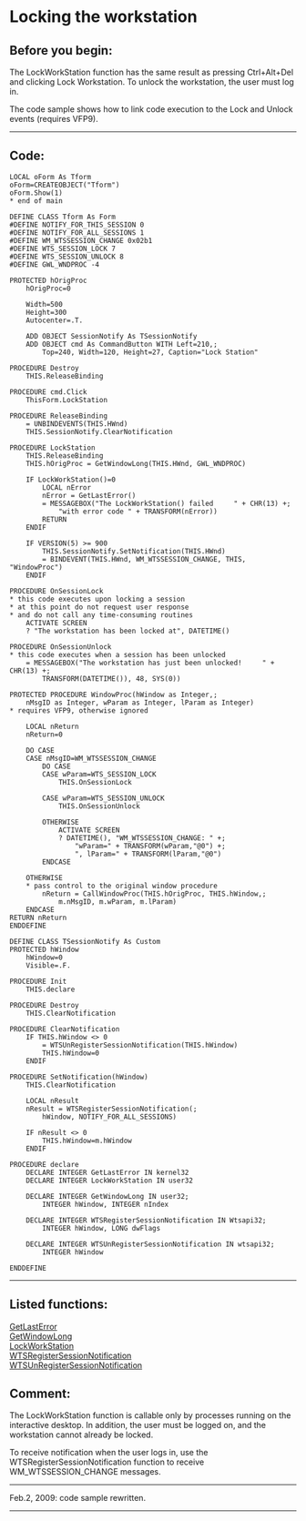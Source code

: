 <link rel="stylesheet" type="text/css" href="../css/win32api.css">  
<link rel="stylesheet" href="https://cdnjs.cloudflare.com/ajax/libs/font-awesome/4.7.0/css/font-awesome.min.css">

# Locking the workstation

## Before you begin:
The LockWorkStation function has the same result as pressing Ctrl+Alt+Del and clicking Lock Workstation. To unlock the workstation, the user must log in.  

The code sample shows how to link code execution to the Lock and Unlock events (requires VFP9).  

  
***  


## Code:
```foxpro  
LOCAL oForm As Tform
oForm=CREATEOBJECT("Tform")
oForm.Show(1)
* end of main

DEFINE CLASS Tform As Form
#DEFINE NOTIFY_FOR_THIS_SESSION 0
#DEFINE NOTIFY_FOR_ALL_SESSIONS 1
#DEFINE WM_WTSSESSION_CHANGE 0x02b1
#DEFINE WTS_SESSION_LOCK 7
#DEFINE WTS_SESSION_UNLOCK 8
#DEFINE GWL_WNDPROC -4

PROTECTED hOrigProc
	hOrigProc=0

	Width=500
	Height=300
	Autocenter=.T.
	
	ADD OBJECT SessionNotify As TSessionNotify
	ADD OBJECT cmd As CommandButton WITH Left=210,;
		Top=240, Width=120, Height=27, Caption="Lock Station"

PROCEDURE Destroy
	THIS.ReleaseBinding

PROCEDURE cmd.Click
	ThisForm.LockStation

PROCEDURE ReleaseBinding
	= UNBINDEVENTS(THIS.HWnd)
	THIS.SessionNotify.ClearNotification

PROCEDURE LockStation
	THIS.ReleaseBinding
	THIS.hOrigProc = GetWindowLong(THIS.HWnd, GWL_WNDPROC)

	IF LockWorkStation()=0
		LOCAL nError
		nError = GetLastError()
		= MESSAGEBOX("The LockWorkStation() failed     " + CHR(13) +;
			"with error code " + TRANSFORM(nError))
		RETURN
	ENDIF

	IF VERSION(5) >= 900
		THIS.SessionNotify.SetNotification(THIS.HWnd)
		= BINDEVENT(THIS.HWnd, WM_WTSSESSION_CHANGE, THIS, "WindowProc")
	ENDIF

PROCEDURE OnSessionLock
* this code executes upon locking a session
* at this point do not request user response
* and do not call any time-consuming routines
	ACTIVATE SCREEN
	? "The workstation has been locked at", DATETIME()

PROCEDURE OnSessionUnlock
* this code executes when a session has been unlocked
	= MESSAGEBOX("The workstation has just been unlocked!     " + CHR(13) +;
		TRANSFORM(DATETIME()), 48, SYS(0))

PROTECTED PROCEDURE WindowProc(hWindow as Integer,;
	nMsgID as Integer, wParam as Integer, lParam as Integer)
* requires VFP9, otherwise ignored

	LOCAL nReturn
	nReturn=0
	
	DO CASE
	CASE nMsgID=WM_WTSSESSION_CHANGE
		DO CASE
		CASE wParam=WTS_SESSION_LOCK
			THIS.OnSessionLock

		CASE wParam=WTS_SESSION_UNLOCK
			THIS.OnSessionUnlock

		OTHERWISE
			ACTIVATE SCREEN
			? DATETIME(), "WM_WTSSESSION_CHANGE: " +;
				"wParam=" + TRANSFORM(wParam,"@0") +;
				", lParam=" + TRANSFORM(lParam,"@0")
		ENDCASE

	OTHERWISE
	* pass control to the original window procedure
		nReturn = CallWindowProc(THIS.hOrigProc, THIS.hWindow,;
			m.nMsgID, m.wParam, m.lParam)
	ENDCASE
RETURN nReturn
ENDDEFINE

DEFINE CLASS TSessionNotify As Custom
PROTECTED hWindow
	hWindow=0
	Visible=.F.

PROCEDURE Init
	THIS.declare

PROCEDURE Destroy
	THIS.ClearNotification

PROCEDURE ClearNotification
	IF THIS.hWindow <> 0
		= WTSUnRegisterSessionNotification(THIS.hWindow)
		THIS.hWindow=0
	ENDIF

PROCEDURE SetNotification(hWindow)
	THIS.ClearNotification

	LOCAL nResult
	nResult = WTSRegisterSessionNotification(;
		hWindow, NOTIFY_FOR_ALL_SESSIONS)

	IF nResult <> 0
		THIS.hWindow=m.hWindow
	ENDIF

PROCEDURE declare
	DECLARE INTEGER GetLastError IN kernel32
	DECLARE INTEGER LockWorkStation IN user32

	DECLARE INTEGER GetWindowLong IN user32;
		INTEGER hWindow, INTEGER nIndex

	DECLARE INTEGER WTSRegisterSessionNotification IN Wtsapi32;
		INTEGER hWindow, LONG dwFlags

	DECLARE INTEGER WTSUnRegisterSessionNotification IN wtsapi32;
		INTEGER hWindow

ENDDEFINE  
```  
***  


## Listed functions:
[GetLastError](../libraries/kernel32/GetLastError.md)  
[GetWindowLong](../libraries/user32/GetWindowLong.md)  
[LockWorkStation](../libraries/user32/LockWorkStation.md)  
[WTSRegisterSessionNotification](../libraries/wtsapi32/WTSRegisterSessionNotification.md)  
[WTSUnRegisterSessionNotification](../libraries/wtsapi32/WTSUnRegisterSessionNotification.md)  

## Comment:
The LockWorkStation function is callable only by processes running on the interactive desktop. In addition, the user must be logged on, and the workstation cannot already be locked.  
  
To receive notification when the user logs in, use the WTSRegisterSessionNotification function to receive WM_WTSSESSION_CHANGE messages.  
  
* * *  
Feb.2, 2009: code sample rewritten.  
  
***  


